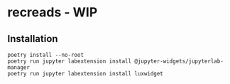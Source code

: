 # recreads - WIP

## Installation

```
poetry install --no-root
poetry run jupyter labextension install @jupyter-widgets/jupyterlab-manager
poetry run jupyter labextension install luxwidget
```
